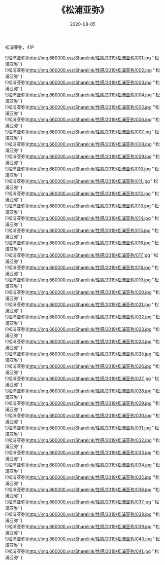 ﻿---
layout: post
title:  《松浦亚弥》
date:   2020-08-05
img: http://img.660000.xyz/Sharelink/性感/2019/松浦亚弥/000.jpg
categories: [美女, 性感, 泳衣]
---

松浦亚弥，41P

![松浦亚弥](http://img.660000.xyz/Sharelink/性感/2019/松浦亚弥/001.jpg ''松浦亚弥'') <br>
![松浦亚弥](http://img.660000.xyz/Sharelink/性感/2019/松浦亚弥/002.jpg ''松浦亚弥'') <br>
![松浦亚弥](http://img.660000.xyz/Sharelink/性感/2019/松浦亚弥/003.jpg ''松浦亚弥'') <br>
![松浦亚弥](http://img.660000.xyz/Sharelink/性感/2019/松浦亚弥/004.jpg ''松浦亚弥'') <br>
![松浦亚弥](http://img.660000.xyz/Sharelink/性感/2019/松浦亚弥/005.jpg ''松浦亚弥'') <br>
![松浦亚弥](http://img.660000.xyz/Sharelink/性感/2019/松浦亚弥/006.jpg ''松浦亚弥'') <br>
![松浦亚弥](http://img.660000.xyz/Sharelink/性感/2019/松浦亚弥/007.jpg ''松浦亚弥'') <br>
![松浦亚弥](http://img.660000.xyz/Sharelink/性感/2019/松浦亚弥/008.jpg ''松浦亚弥'') <br>
![松浦亚弥](http://img.660000.xyz/Sharelink/性感/2019/松浦亚弥/009.jpg ''松浦亚弥'') <br>
![松浦亚弥](http://img.660000.xyz/Sharelink/性感/2019/松浦亚弥/010.jpg ''松浦亚弥'') <br>
![松浦亚弥](http://img.660000.xyz/Sharelink/性感/2019/松浦亚弥/011.jpg ''松浦亚弥'') <br>
![松浦亚弥](http://img.660000.xyz/Sharelink/性感/2019/松浦亚弥/012.jpg ''松浦亚弥'') <br>
![松浦亚弥](http://img.660000.xyz/Sharelink/性感/2019/松浦亚弥/013.jpg ''松浦亚弥'') <br>
![松浦亚弥](http://img.660000.xyz/Sharelink/性感/2019/松浦亚弥/014.jpg ''松浦亚弥'') <br>
![松浦亚弥](http://img.660000.xyz/Sharelink/性感/2019/松浦亚弥/015.jpg ''松浦亚弥'') <br>
![松浦亚弥](http://img.660000.xyz/Sharelink/性感/2019/松浦亚弥/016.jpg ''松浦亚弥'') <br>
![松浦亚弥](http://img.660000.xyz/Sharelink/性感/2019/松浦亚弥/017.jpg ''松浦亚弥'') <br>
![松浦亚弥](http://img.660000.xyz/Sharelink/性感/2019/松浦亚弥/018.jpg ''松浦亚弥'') <br>
![松浦亚弥](http://img.660000.xyz/Sharelink/性感/2019/松浦亚弥/019.jpg ''松浦亚弥'') <br>
![松浦亚弥](http://img.660000.xyz/Sharelink/性感/2019/松浦亚弥/020.jpg ''松浦亚弥'') <br>
![松浦亚弥](http://img.660000.xyz/Sharelink/性感/2019/松浦亚弥/021.jpg ''松浦亚弥'') <br>
![松浦亚弥](http://img.660000.xyz/Sharelink/性感/2019/松浦亚弥/022.jpg ''松浦亚弥'') <br>
![松浦亚弥](http://img.660000.xyz/Sharelink/性感/2019/松浦亚弥/023.jpg ''松浦亚弥'') <br>
![松浦亚弥](http://img.660000.xyz/Sharelink/性感/2019/松浦亚弥/024.jpg ''松浦亚弥'') <br>
![松浦亚弥](http://img.660000.xyz/Sharelink/性感/2019/松浦亚弥/025.jpg ''松浦亚弥'') <br>
![松浦亚弥](http://img.660000.xyz/Sharelink/性感/2019/松浦亚弥/026.jpg ''松浦亚弥'') <br>
![松浦亚弥](http://img.660000.xyz/Sharelink/性感/2019/松浦亚弥/027.jpg ''松浦亚弥'') <br>
![松浦亚弥](http://img.660000.xyz/Sharelink/性感/2019/松浦亚弥/028.jpg ''松浦亚弥'') <br>
![松浦亚弥](http://img.660000.xyz/Sharelink/性感/2019/松浦亚弥/029.jpg ''松浦亚弥'') <br>
![松浦亚弥](http://img.660000.xyz/Sharelink/性感/2019/松浦亚弥/030.jpg ''松浦亚弥'') <br>
![松浦亚弥](http://img.660000.xyz/Sharelink/性感/2019/松浦亚弥/031.jpg ''松浦亚弥'') <br>
![松浦亚弥](http://img.660000.xyz/Sharelink/性感/2019/松浦亚弥/032.jpg ''松浦亚弥'') <br>
![松浦亚弥](http://img.660000.xyz/Sharelink/性感/2019/松浦亚弥/033.jpg ''松浦亚弥'') <br>
![松浦亚弥](http://img.660000.xyz/Sharelink/性感/2019/松浦亚弥/034.jpg ''松浦亚弥'') <br>
![松浦亚弥](http://img.660000.xyz/Sharelink/性感/2019/松浦亚弥/035.jpg ''松浦亚弥'') <br>
![松浦亚弥](http://img.660000.xyz/Sharelink/性感/2019/松浦亚弥/036.jpg ''松浦亚弥'') <br>
![松浦亚弥](http://img.660000.xyz/Sharelink/性感/2019/松浦亚弥/037.jpg ''松浦亚弥'') <br>
![松浦亚弥](http://img.660000.xyz/Sharelink/性感/2019/松浦亚弥/038.jpg ''松浦亚弥'') <br>
![松浦亚弥](http://img.660000.xyz/Sharelink/性感/2019/松浦亚弥/039.jpg ''松浦亚弥'') <br>
![松浦亚弥](http://img.660000.xyz/Sharelink/性感/2019/松浦亚弥/040.jpg ''松浦亚弥'') <br>
![松浦亚弥](http://img.660000.xyz/Sharelink/性感/2019/松浦亚弥/041.jpg ''松浦亚弥'') <br>
